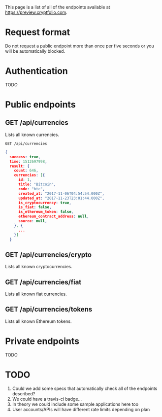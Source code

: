 This page is a list of all of the endpoints available at https://preview.cryptfolio.com.

# Request format

Do not request a public endpoint more than once per five seconds or you will be automatically blocked.

# Authentication

TODO

# Public endpoints

## GET /api/currencies

Lists all known currencies.

```
GET /api/currencies
```

```json
{
  success: true,
  time: 1512697998,
  result: {
    count: 646,
    currencies: [{
      id: 1,
      title: "Bitcoin",
      code: "btc",
      created_at: "2017-11-06T04:54:54.000Z",
      updated_at: "2017-11-23T23:01:44.000Z",
      is_cryptocurrency: true,
      is_fiat: false,
      is_ethereum_token: false,
      ethereum_contract_address: null,
      source: null,
    }, {
      ...
    }]
  }
```

## GET /api/currencies/crypto

Lists all known cryptocurrencies.

## GET /api/currencies/fiat

Lists all known fiat currencies.

## GET /api/currencies/tokens

Lists all known Ethereum tokens.

# Private endpoints

TODO

# TODO

1. Could we add some specs that automatically check all of the endpoints described?
1. We could have a travis-ci badge...
1. In theory we could include some sample applications here too
1. User accounts/APIs will have different rate limits depending on plan
